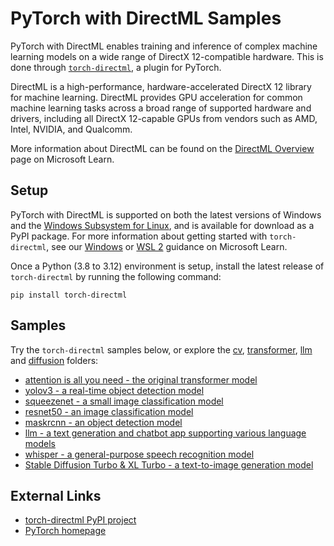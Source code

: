 # PyTorch with DirectML Samples <!-- omit in toc -->

PyTorch with DirectML enables training and inference of complex machine learning models on a wide range of DirectX 12-compatible hardware. This is done through [`torch-directml`](https://pypi.org/project/torch-directml/), a plugin for PyTorch.

DirectML is a high-performance, hardware-accelerated DirectX 12 library for machine learning. DirectML provides GPU acceleration for common machine learning tasks across a broad range of supported hardware and drivers, including all DirectX 12-capable GPUs from vendors such as AMD, Intel, NVIDIA, and Qualcomm.

More information about DirectML can be found on the [DirectML Overview](https://learn.microsoft.com/windows/ai/directml/dml) page on Microsoft Learn.

## Setup
PyTorch with DirectML is supported on both the latest versions of Windows and the [Windows Subsystem for Linux](https://docs.microsoft.com/windows/wsl/about), and is available for download as a PyPI package. For more information about getting started with `torch-directml`, see our [Windows](https://learn.microsoft.com/windows/ai/directml/pytorch-windows) or [WSL 2](https://learn.microsoft.com/windows/ai/directml/pytorch-wsl) guidance on Microsoft Learn.

Once a Python (3.8 to 3.12) environment is setup, install the latest release of `torch-directml` by running the following command:
```
pip install torch-directml
```

## Samples
Try the `torch-directml` samples below, or explore the [cv](./cv/), [transformer](./transformer/), [llm](./llm/) and [diffusion](./diffusion/) folders:
* [attention is all you need - the original transformer model](./transformer/attention_is_all_you_need/)
* [yolov3 - a real-time object detection model](./cv/yolov3/)
* [squeezenet - a small image classification model](./cv/squeezenet)
* [resnet50 - an image classification model](./cv/resnet50)
* [maskrcnn - an object detection model](./cv/objectDetection/maskrcnn/)
* [llm - a text generation and chatbot app supporting various language models](./llm/)
* [whisper - a general-purpose speech recognition model](./audio/whisper/)
* [Stable Diffusion Turbo & XL Turbo - a text-to-image generation model](./diffusion/sd/)

## External Links
* [torch-directml PyPI project](https://pypi.org/project/torch-directml/)
* [PyTorch homepage](https://pytorch.org/)
